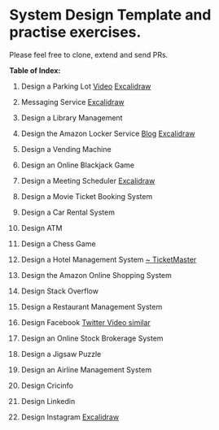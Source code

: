 # System Design Template and practise exercises. 


Please feel free to clone, extend and send PRs. 

**Table of Index:**

1.  Design a Parking Lot [Video](https://www.youtube.com/watch?v=NtMvNh0WFVM) [Excalidraw ](https://excalidraw.com/#json=Sn6C8gY3o9P1hepdYzLBz,S_D2_pyEhvTSY41i5k_4ig)
  
2.  Messaging Service [Excalidraw ](https://excalidraw.com/#json=_umH_TBDwA1AgJCWqI6Rl,Sv2BJo3VnUTa5EOoAjS2uA)

3.  Design a Library Management

4.  Design the Amazon Locker Service  [Blog](https://medium.com/@brahada29/amazon-lockers-high-level-system-design-fafe8c7d7157) [Excalidraw ](https://excalidraw.com/#json=utIIEIo5lBn94tG4UWpyT,WER1E33F6-xeXcuQQ1nVWw)

5.  Design a Vending Machine
    
6.  Design an Online Blackjack Game
    
7.  Design a Meeting Scheduler  [Excalidraw ](https://excalidraw.com/#json=CXDLc_vb5b51vAxGSgRaX,Z8DiMMluwCAKcNh3RVrTsA)
    
8.  Design a Movie Ticket Booking System
    
9.  Design a Car Rental System
    
10.  Design ATM
    
11.  Design a Chess Game
    
12.  Design a Hotel Management System [~ TicketMaster](https://www.hellointerview.com/learn/system-design/answer-keys/ticketmaster)
    
13.  Design the Amazon Online Shopping System
    
14.  Design Stack Overflow
    
15.  Design a Restaurant Management System
    
16.  Design Facebook [Twitter Video similar](https://www.hellointerview.com/learn/system-design/answer-keys/tweet-search)
  
    
18.  Design an Online Stock Brokerage System
    
19.  Design a Jigsaw Puzzle
    
20.  Design an Airline Management System
    
21.  Design Cricinfo
    
22.  Design Linkedin
23.  Design Instagram [Excalidraw](https://excalidraw.com/#json=gJ8zM6kDkgFrpgxO-23ZT,DP2AgJleQk6TpUg1Yk0HYw)



